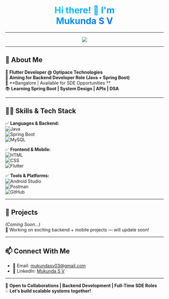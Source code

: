 <h1 align="center">
  <span style="background: linear-gradient(to right, #00c6ff, #0072ff); -webkit-background-clip: text; color: transparent;">
    Hi there! 👋 
  I'm <br>Mukunda S V 
  </span>
</h1>

---

<div align="center">
  <img src="https://readme-typing-svg.herokuapp.com?font=Fira+Code&size=22&pause=1000&color=00C6FF&center=true&vCenter=true&width=700&lines=Flutter+Developer;Aspiring+Backend+Developer;Core+Java+|+Spring+Boot+|+MySQL" />
</div>


---

## 🚀 **About Me**  
💼 **Flutter Developer @ Optipace Technologies**  
🎯 **Aiming for Backend Developer Role (Java + Spring Boot)**  
📍 **Bangalore | Available for SDE Opportunities **  
📚 **Learning Spring Boot | System Design | APIs | DSA**

---

## 👨‍💻 **Skills & Tech Stack**

✅ **Languages & Backend:**  
![Java](https://img.shields.io/badge/Core%20Java-ED8B00?style=for-the-badge&logo=java&logoColor=white)  
![Spring Boot](https://img.shields.io/badge/Spring%20Boot-6DB33F?style=for-the-badge&logo=spring-boot&logoColor=white)  
![MySQL](https://img.shields.io/badge/MySQL-00758F?style=for-the-badge&logo=mysql&logoColor=white)

✅ **Frontend & Mobile:**  
![HTML](https://img.shields.io/badge/HTML-E34F26?style=for-the-badge&logo=html5&logoColor=white)  
![CSS](https://img.shields.io/badge/CSS-1572B6?style=for-the-badge&logo=css3&logoColor=white)  
![Flutter](https://img.shields.io/badge/Flutter-02569B?style=for-the-badge&logo=flutter&logoColor=white)

✅ **Tools & Platforms:**  
![Android Studio](https://img.shields.io/badge/Android%20Studio-3DDC84?style=for-the-badge&logo=android-studio&logoColor=white)  
![Postman](https://img.shields.io/badge/Postman-FF6C37?style=for-the-badge&logo=postman&logoColor=white)  
![GitHub](https://img.shields.io/badge/GitHub-181717?style=for-the-badge&logo=github&logoColor=white)

---

## 📂 **Projects**
_(Coming Soon...)_  
🚧 Working on exciting backend + mobile projects — will update soon!

---

<!--

## 📈 **GitHub Stats**

<p align="center">
  <img src="https://github-readme-stats.vercel.app/api?username=mukunda03&show_icons=true&theme=tokyonight" />
  <br/>
  <img src="https://github-readme-streak-stats.herokuapp.com/?user=mukunda03&theme=tokyonight" />
</p>

---
-->

## 📫 **Connect With Me**

- 📩 Email: [mukundasv03@gmail.com](mailto:mukundasv03@gmail.com)  
- 🔗 LinkedIn: [Mukunda S V](https://www.linkedin.com/in/mukundasv03)

---

🚀 **Open to Collaborations | Backend Development | Full-Time SDE Roles**  
💡 **Let’s build scalable systems together!**

